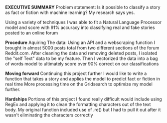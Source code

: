 **EXECUTIVE SUMMARY**
Problem statement: Is it possible to classify a story as fact or fiction with machine learning? My research says yes. 

Using a variety of techniques I was able to fit a Natural Language Processor model and score with 91% accuracy into classifying real and fake stories posted to an online forum

**Procedure**
Aquiring The data:
  Using an API and a webscraping function I brought in almost 5000 posts total from two different sections of the forum Reddit.com.
  After cleaning the data and removing deleted posts, I isolated the "self Text" data to be my feature.
Then I vectorized the data into a bag of words model to ultimately score over 90% correct on our classifications 

**Moving forward**
Continuing this project further I would like to write a function that takes a story and applies the model to predict fact or fiction in real time
More processing time on the Gridsearch to optimize my model further.

**Hardships**
Portions of this project I found really difficult would include using RegEx and applying it to clean the formatting characters out of the text body. My original function included use of .re() but I had to pull it out after it wasn't eliminating the characters correctly
